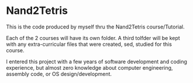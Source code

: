 # Nand2Tetris

This is the code produced by myself thru the Nand2Tetris course/Tutorial.

Each of the 2 courses will have its own folder. A third tolfder will be kept with any extra-curricular files that were created, sed, studied for this course.

I entered this project with a few years of software development and coding experience, but almost zero knowledge about computer engineering, assembly code, or OS design/development.
